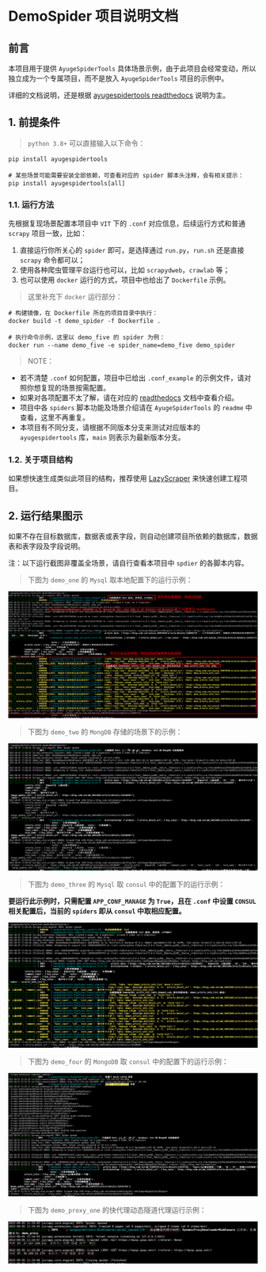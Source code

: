 # DemoSpider 项目说明文档

## 前言
本项目用于提供 `AyugeSpiderTools` 具体场景示例，由于此项目会经常变动，所以独立成为一个专属项目，而不是放入 `AyugeSpiderTools` 项目的示例中。

详细的文档说明，还是根据 [ayugespidertools readthedocs](https://ayugespidertools.readthedocs.io/en/latest/) 说明为主。

## 1. 前提条件

> `python 3.8+` 可以直接输入以下命令：

```shell
pip install ayugespidertools

# 某些场景可能需要安装全部依赖，可查看对应的 spider 脚本头注释，会有相关提示：
pip install ayugespidertools[all]
```

### 1.1. 运行方法

先根据复现场景配置本项目中 `VIT` 下的 `.conf` 对应信息，后续运行方式和普通 `scrapy` 项目一致，比如：
1. 直接运行你所关心的 `spider` 即可，是选择通过 `run.py`，`run.sh` 还是直接 `scrapy` 命令都可以；
2. 使用各种爬虫管理平台运行也可以，比如 `scrapydweb`，`crawlab` 等；
3. 也可以使用 `docker` 运行的方式，项目中也给出了 `Dockerfile` 示例。

> 这里补充下 `docker` 运行部分：

```shell
# 构建镜像，在 Dockerfile 所在的项目目录中执行：
docker build -t demo_spider -f Dockerfile .

# 执行命令示例，这里以 demo_five 的 spider 为例：
docker run --name demo_five -e spider_name=demo_five demo_spider
```

> NOTE：

- 若不清楚 `.conf` 如何配置，项目中已给出 `.conf_example` 的示例文件，请对照你想复现的场景按需配置。
- 如果对各项配置不太了解，请在对应的 [readthedocs](https://ayugespidertools.readthedocs.io/en/latest/topics/configuration.html) 文档中查看介绍。
- 项目中各 `spiders` 脚本功能及场景介绍请在 `AyugeSpiderTools` 的 `readme` 中查看，这里不再重复。
- 本项目有不同分支，请根据不同版本分支来测试对应版本的 `ayugespidertools` 库，`main` 则表示为最新版本分支。

### 1.2. 关于项目结构

如果想快速生成类似此项目的结构，推荐使用 [LazyScraper](https://github.com/shengchenyang/LazyScraper) 来快速创建工程项目。

## 2. 运行结果图示

如果不存在目标数据库，数据表或表字段，则自动创建项目所依赖的数据库，数据表和表字段及字段说明。

注：以下运行截图非覆盖全场景，请自行查看本项目中 `spdier` 的各脚本内容。

> 下图为 `demo_one` 的 `Mysql` 取本地配置下的运行示例：
>

![image-20220803151448062](DemoSpider/docs/images/image-20220803151448062.png)

> 下图为 `demo_two` 的 `MongDB` 存储的场景下的示例：
>

![image-20220807170330444](DemoSpider/docs/images/image-20220807170330444.png)

> 下图为 `demo_three` 的 `Mysql` 取 `consul` 中的配置下的运行示例：
>

**要运行此示例时，只需配置 `APP_CONF_MANAGE` 为 `True`，且在 `.conf` 中设置 `CONSUL` 相关配置后，当前的 `spiders` 即从 `consul` 中取相应配置。**

![image-20220807170520647](DemoSpider/docs/images/image-20220807170520647.png)

> 下图为 `demo_four` 的 `MongoDB` 取 `consul` 中的配置下的运行示例：
>

![image-20220807223716593](DemoSpider/docs/images/image-20220807223716593.png)

> 下图为 `demo_proxy_one` 的快代理动态隧道代理运行示例：

![image-20220905112615892](DemoSpider/docs/images/image-20220905112615892.png)
